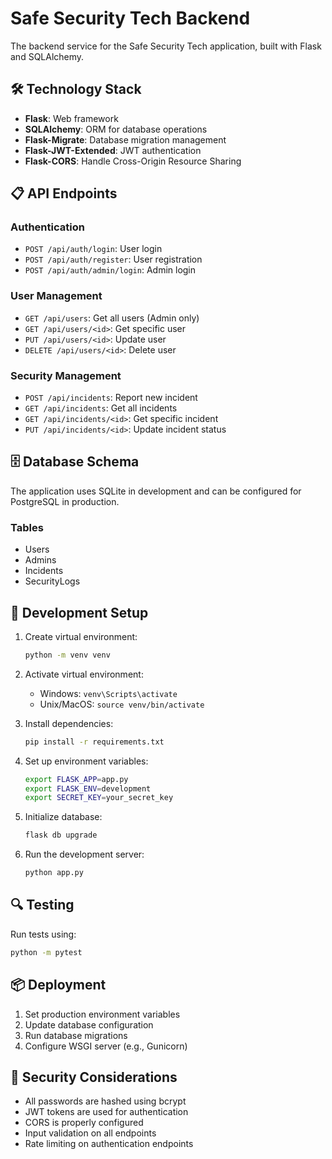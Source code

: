# Safe Security Tech Backend

The backend service for the Safe Security Tech application, built with Flask and SQLAlchemy.

## 🛠️ Technology Stack

- **Flask**: Web framework
- **SQLAlchemy**: ORM for database operations
- **Flask-Migrate**: Database migration management
- **Flask-JWT-Extended**: JWT authentication
- **Flask-CORS**: Handle Cross-Origin Resource Sharing

## 📋 API Endpoints

### Authentication
- `POST /api/auth/login`: User login
- `POST /api/auth/register`: User registration
- `POST /api/auth/admin/login`: Admin login

### User Management
- `GET /api/users`: Get all users (Admin only)
- `GET /api/users/<id>`: Get specific user
- `PUT /api/users/<id>`: Update user
- `DELETE /api/users/<id>`: Delete user

### Security Management
- `POST /api/incidents`: Report new incident
- `GET /api/incidents`: Get all incidents
- `GET /api/incidents/<id>`: Get specific incident
- `PUT /api/incidents/<id>`: Update incident status

## 🗄️ Database Schema

The application uses SQLite in development and can be configured for PostgreSQL in production.

### Tables
- Users
- Admins
- Incidents
- SecurityLogs

## 🔧 Development Setup

1. Create virtual environment:
   ```bash
   python -m venv venv
   ```

2. Activate virtual environment:
   - Windows: `venv\Scripts\activate`
   - Unix/MacOS: `source venv/bin/activate`

3. Install dependencies:
   ```bash
   pip install -r requirements.txt
   ```

4. Set up environment variables:
   ```bash
   export FLASK_APP=app.py
   export FLASK_ENV=development
   export SECRET_KEY=your_secret_key
   ```

5. Initialize database:
   ```bash
   flask db upgrade
   ```

6. Run the development server:
   ```bash
   python app.py
   ```

## 🔍 Testing

Run tests using:
```bash
python -m pytest
```

## 📦 Deployment

1. Set production environment variables
2. Update database configuration
3. Run database migrations
4. Configure WSGI server (e.g., Gunicorn)

## 🔐 Security Considerations

- All passwords are hashed using bcrypt
- JWT tokens are used for authentication
- CORS is properly configured
- Input validation on all endpoints
- Rate limiting on authentication endpoints
